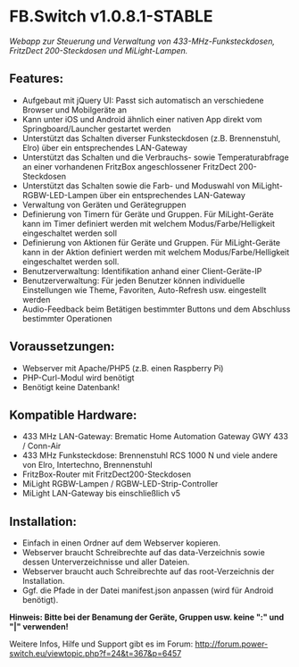 # FB.Switch v1.0.8.1-STABLE

*Webapp zur Steuerung und Verwaltung von 433-MHz-Funksteckdosen, FritzDect 200-Steckdosen und MiLight-Lampen.*

## Features:
* Aufgebaut mit jQuery UI: Passt sich automatisch an verschiedene Browser und Mobilgeräte an
* Kann unter iOS und Android ähnlich einer nativen App direkt vom Springboard/Launcher gestartet werden
* Unterstützt das Schalten diverser Funksteckdosen (z.B. Brennenstuhl, Elro) über ein entsprechendes LAN-Gateway
* Unterstützt das Schalten und die Verbrauchs- sowie Temperaturabfrage an einer vorhandenen FritzBox angeschlossener FritzDect 200-Steckdosen
* Unterstützt das Schalten sowie die Farb- und Moduswahl von MiLight-RGBW-LED-Lampen über ein entsprechendes LAN-Gateway
* Verwaltung von Geräten und Gerätegruppen
* Definierung von Timern für Geräte und Gruppen. Für MiLight-Geräte kann im Timer definiert werden mit welchem Modus/Farbe/Helligkeit eingeschaltet werden soll
* Definierung von Aktionen für Geräte und Gruppen. Für MiLight-Geräte kann in der Aktion definiert werden mit welchem Modus/Farbe/Helligkeit eingeschaltet werden soll.
* Benutzerverwaltung: Identifikation anhand einer Client-Geräte-IP
* Benutzerverwaltung: Für jeden Benutzer können individuelle Einstellungen wie Theme, Favoriten, Auto-Refresh usw. eingestellt werden
* Audio-Feedback beim Betätigen bestimmter Buttons und dem Abschluss bestimmter Operationen

## Voraussetzungen:
* Webserver mit Apache/PHP5 (z.B. einen Raspberry Pi)
* PHP-Curl-Modul wird benötigt
* Benötigt keine Datenbank!

## Kompatible Hardware:
* 433 MHz LAN-Gateway: Brematic Home Automation Gateway GWY 433 / Conn-Air
* 433 MHz Funksteckdose: Brennenstuhl RCS 1000 N und viele andere von Elro, Intertechno, Brennenstuhl
* FritzBox-Router mit FritzDect200-Steckdosen
* MiLight RGBW-Lampen / RGBW-LED-Strip-Controller
* MiLight LAN-Gateway bis einschließlich v5

## Installation:
* Einfach in einen Ordner auf dem Webserver kopieren.
* Webserver braucht Schreibrechte auf das data-Verzeichnis sowie dessen Unterverzeichnisse und aller Dateien.
* Webserver braucht auch Schreibrechte auf das root-Verzeichnis der Installation.
* Ggf. die Pfade in der Datei manifest.json anpassen (wird für Android benötigt).

**Hinweis: Bitte bei der Benamung der Geräte, Gruppen usw. keine ":" und "|" verwenden!**

Weitere Infos, Hilfe und Support gibt es im Forum:
http://forum.power-switch.eu/viewtopic.php?f=24&t=367&p=6457
